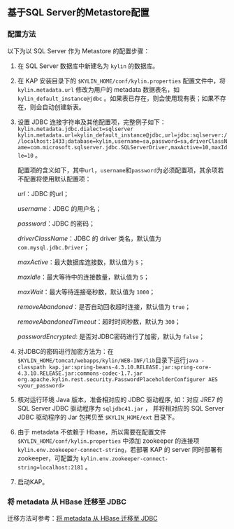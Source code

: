## 基于SQL Server的Metastore配置



### 配置方法

以下为以 SQL Server 作为 Metastore 的配置步骤：
1. 在 SQL Server 数据库中新建名为 `kylin` 的数据库。

2. 在 KAP 安装目录下的 `$KYLIN_HOME/conf/kylin.properties` 配置文件中，将 `kylin.metadata.url` 修改为用户的 metadata 数据表名，如 `kylin_default_instance@jdbc` 。如果表已存在，则会使用现有表；如果不存在，则会自动创建新表。

3. 设置 JDBC 连接字符串及其他配置项，完整例子如下：`kylin.metadata.jdbc.dialect=sqlserver` `kylin.metadata.url=kylin_default_instance@jdbc,url=jdbc:sqlserver://localhost:1433;database=kylin,username=sa,password=sa,driverClassName=com.microsoft.sqlserver.jdbc.SQLServerDriver,maxActive=10,maxIdle=10`  。

   配置项的含义如下，其中`url`，`username`和`password`为必须配置项，其余项若不配置将使用默认配置项：

     *url*：JDBC 的url；

     *username*：JDBC 的用户名；

     *password*：JDBC 的密码；

     *driverClassName*：JDBC 的 driver 类名，默认值为 `com.mysql.jdbc.Driver`；

     *maxActive*：最大数据库连接数，默认值为 `5`；

     *maxIdle*：最大等待中的连接数量，默认值为 `5`；

     *maxWait*：最大等待连接毫秒数，默认值为 `1000`；

     *removeAbandoned*：是否自动回收超时连接，默认值为 `true`；

     *removeAbandonedTimeout*：超时时间秒数，默认为 `300`；
   
     *passwordEncrypted*: 是否对JDBC密码进行了加密，默认为 `false`；
   
4. 对JDBC的密码进行加密方法为：在`$KYLIN_HOME/tomcat/webapps/kylin/WEB-INF/lib`目录下运行`java -classpath kap.jar:spring-beans-4.3.10.RELEASE.jar:spring-core-4.3.10.RELEASE.jar:commons-codec-1.7.jar org.apache.kylin.rest.security.PasswordPlaceholderConfigurer AES <your_password>`

5. 核对运行环境 Java 版本，准备相对应的 JDBC 驱动程序, 如：对应 JRE7 的SQL Server JDBC 驱动程序为 `sqljdbc41.jar` ， 并将相对应的 SQL Server JDBC 驱动程序的 Jar 包拷贝至 `$KYLIN_HOME/ext`  目录下。

6. 由于 metadata 不依赖于 Hbase，所以需要在配置文件 `$KYLIN_HOME/conf/kylin.properties` 中添加 zookeeper 的连接项 `kylin.env.zookeeper-connect-string`，若部署 KAP 的 server 同时部署有zookeeper，可配置为 `kylin.env.zookeeper-connect-string=localhost:2181` 。

7. 启动KAP。

### 将 metadata 从 HBase 迁移至 JDBC

迁移方法可参考：[将 metadata 从 HBase 迁移至 JDBC](.\metastore_jdbc_move.cn.md)